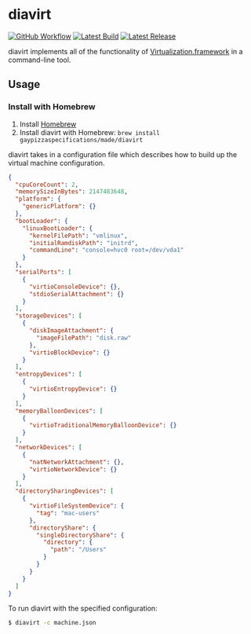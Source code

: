 # diavirt

[![GitHub Workflow](https://github.com/GayPizzaSpecifications/diavirt/actions/workflows/macos.yml/badge.svg)](https://github.com/GayPizzaSpecifications/diavirt/actions/workflows/macos.yml)
[![Latest Build](https://shields.io/badge/download-nightly-blue)](https://nightly.link/GayPizzaSpecifications/diavirt/workflows/macos/main/diavirt)
[![Latest Release](https://shields.io/github/v/release/GayPizzaSpecifications/diavirt?display_name=tag&sort=semver)](https://github.com/GayPizzaSpecifications/diavirt/releases/latest)

diavirt implements all of the functionality of [Virtualization.framework](https://developer.apple.com/documentation/virtualization) in a command-line tool.

## Usage

### Install with Homebrew

1. Install [Homebrew](https://brew.sh)
2. Install diavirt with Homebrew: `brew install gaypizzaspecifications/made/diavirt`

diavirt takes in a configuration file which describes how to build up the virtual machine configuration.

```json
{
  "cpuCoreCount": 2,
  "memorySizeInBytes": 2147483648,
  "platform": {
    "genericPlatform": {}
  },
  "bootLoader": {
    "linuxBootLoader": {
      "kernelFilePath": "vmlinux",
      "initialRamdiskPath": "initrd",
      "commandLine": "console=hvc0 root=/dev/vda1"
    }
  },
  "serialPorts": [
    {
      "virtioConsoleDevice": {},
      "stdioSerialAttachment": {}
    }
  ],
  "storageDevices": [
    {
      "diskImageAttachment": {
        "imageFilePath": "disk.raw"
      },
      "virtioBlockDevice": {}
    }
  ],
  "entropyDevices": [
    {
      "virtioEntropyDevice": {}
    }
  ],
  "memoryBalloonDevices": [
    {
      "virtioTraditionalMemoryBalloonDevice": {}
    }
  ],
  "networkDevices": [
    {
      "natNetworkAttachment": {},
      "virtioNetworkDevice": {}
    }
  ],
  "directorySharingDevices": [
    {
      "virtioFileSystemDevice": {
        "tag": "mac-users"
      },
      "directoryShare": {
        "singleDirectoryShare": {
          "directory": {
            "path": "/Users"
          }
        }
      }
    }
  ]
}
```

To run diavirt with the specified configuration:

```sh
$ diavirt -c machine.json
```
